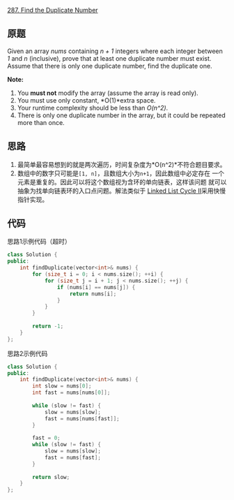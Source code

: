 [287. Find the Duplicate Number](https://leetcode.com/problems/find-the-duplicate-number/)

原题
----

Given an array *nums* containing *n + 1* integers where each integer
between *1* and *n* (inclusive), prove that at least one duplicate
number must exist. Assume that there is only one duplicate number,
find the duplicate one.

**Note:**

1. You **must not** modify the array (assume the array is read only).
2. You must use only constant, *O(1)*extra space.
3. Your runtime complexity should be less than *O(n^2)*.
4. There is only one duplicate number in the array, but it could be
   repeated more than once.
   
思路
----

1. 最简单最容易想到的就是两次遍历，时间复杂度为*O(n^2)*不符合题目要求。
2. 数组中的数字只可能是`[1, n]`，且数组大小为`n+1`，因此数组中必定存在
   一个元素是重复的。因此可以将这个数组视为含环的单向链表，这样该问题
   就可以抽象为找单向链表环的入口点问题。解法类似于
   [Linked List Cycle II][]采用快慢指针实现。

代码
----

思路1示例代码（超时）
```c++
class Solution {
public:
	int findDuplicate(vector<int>& nums) {
		for (size_t i = 0; i < nums.size(); ++i) {
			for (size_t j = i + 1; j < nums.size(); ++j) {
				if (nums[i] == nums[j]) {
					return nums[i];
				}
			}
		}
		
		return -1;
	}
};
```

思路2示例代码
```C++
class Solution {
public:
	int findDuplicate(vector<int>& nums) {
		int slow = nums[0];
		int fast = nums[nums[0]];
		
		while (slow != fast) {
			slow = nums[slow];
			fast = nums[nums[fast]];
		}
		
		fast = 0;
		while (slow != fast) {
			slow = nums[slow];
			fast = nums[fast];			
		}
		
		return slow;
	}
};
```

[Linked List Cycle II]: linkedListCycleII.md
